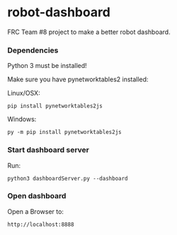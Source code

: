 # robot-dashboard

FRC Team #8 project to make a better robot dashboard.

### Dependencies

Python 3 must be installed!

Make sure you have pynetworktables2 installed:

Linux/OSX:

    pip install pynetworktables2js

Windows:

    py -m pip install pynetworktables2js

### Start dashboard server

Run:

    python3 dashboardServer.py --dashboard

### Open dashboard

Open a Browser to:

    http://localhost:8888